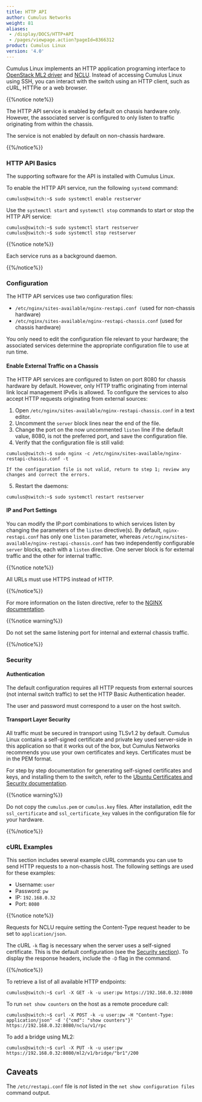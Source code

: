 ```yaml
---
title: HTTP API
author: Cumulus Networks
weight: 81
aliases:
 - /display/DOCS/HTTP+API
 - /pages/viewpage.action?pageId=8366312
product: Cumulus Linux
version: '4.0'
---
```

Cumulus Linux implements an HTTP application programing interface to [OpenStack ML2 driver](../../Network-Solutions/OpenStack-Neutron-ML2-and-Cumulus-Linux/) and [NCLU](../Network-Command-Line-Utility-NCLU/). Instead of accessing Cumulus Linux using SSH, you can interact with the switch using an HTTP client, such as cURL, HTTPie or a web browser.

{{%notice note%}}

The HTTP API service is enabled by default on chassis hardware only. However, the associated server is configured to only listen to traffic originating from within the chassis.

The service is not enabled by default on non-chassis hardware.

{{%/notice%}}

### HTTP API Basics

The supporting software for the API is installed with Cumulus Linux.

To enable the HTTP API service, run the following `systemd` command:

```
cumulus@switch:~$ sudo systemctl enable restserver
```

Use the `systemctl start` and `systemctl stop` commands to start or stop the HTTP API service:

```
cumulus@switch:~$ sudo systemctl start restserver
cumulus@switch:~$ sudo systemctl stop restserver
```

{{%notice note%}}

Each service runs as a background daemon.

{{%/notice%}}

### Configuration

The HTTP API services use two configuration files:

- `/etc/nginx/sites-available/nginx-restapi.conf (`used for non-chassis hardware)
- `/etc/nginx/sites-available/nginx-restapi-chassis.conf` (used for chassis hardware)

You only need to edit the configuration file relevant to your hardware; the associated services determine the appropriate configuration file to use at run time.

#### Enable External Traffic on a Chassis

The HTTP API services are configured to listen on port 8080 for chassis hardware by default. However, only HTTP traffic originating from internal link local management IPv6s is allowed. To configure the services to also accept HTTP requests originating from external sources:

1. Open `/etc/nginx/sites-available/nginx-restapi-chassis.conf` in a text editor.
2. Uncomment the `server` block lines near the end of the file.
3. Change the port on the now uncommented `listen` line if the default value, 8080, is not the preferred port, and save the configuration file.
4. Verify that the configuration file is still valid:

```
cumulus@switch:~$ sudo nginx -c /etc/nginx/sites-available/nginx-restapi-chassis.conf -t
```

    If the configuration file is not valid, return to step 1; review any changes and correct the errors.

5. Restart the daemons:

```
cumulus@switch:~$ sudo systemctl restart restserver
```

#### IP and Port Settings

You can modify the IP:port combinations to which services listen by changing the parameters of the `listen` directive(s). By default, `nginx-restapi.conf` has only one `listen` parameter, whereas `/etc/nginx/sites-available/nginx-restapi-chassis.conf` has two independently configurable `server` blocks, each with a `listen` directive. One server block is for external traffic and the other for internal traffic.

{{%notice note%}}

All URLs must use HTTPS instead of HTTP.

{{%/notice%}}

For more information on the listen directive, refer to the [NGINX documentation](https://nginx.org/en/docs/http/ngx_http_core_module.html#listen).

{{%notice warning%}}

Do not set the same listening port for internal and external chassis traffic.

{{%/notice%}}

### Security

#### Authentication

The default configuration requires all HTTP requests from external sources (not internal switch traffic) to set the HTTP Basic Authentication header.

The user and password must correspond to a user on the host switch.

#### Transport Layer Security

All traffic must be secured in transport using TLSv1.2 by default. Cumulus Linux contains a self-signed certificate and private key used server-side in this application so that it works out of the box, but Cumulus Networks recommends you use your own certificates and keys. Certificates must be in the PEM format.

For step by step documentation for generating self-signed certificates
and keys, and installing them to the switch, refer to the [Ubuntu
Certificates and Security
documentation](https://help.ubuntu.com/lts/serverguide/certificates-and-security.html).

{{%notice warning%}}

Do not copy the `cumulus.pem` or `cumulus.key` files. After installation, edit the `ssl_certificate` and `ssl_certificate_key` values in the configuration file for your hardware.

{{%/notice%}}

### cURL Examples

This section includes several example cURL commands you can use to send HTTP requests to a non-chassis host. The following settings are used for these examples:

- Username: `user`
- Password: `pw`
- IP: `192.168.0.32`
- Port: `8080`

{{%notice note%}}

Requests for NCLU require setting the Content-Type request header to be set to `application/json`.

The cURL `-k` flag is necessary when the server uses a self-signed certificate. This is the default configuration (see the [Security section](#security)). To display the response headers, include the `-D` flag in the command.

{{%/notice%}}

To retrieve a list of all available HTTP endpoints:

```
cumulus@switch:~$ curl -X GET -k -u user:pw https://192.168.0.32:8080
```

To run `net show counters` on the host as a remote procedure call:

```
cumulus@switch:~$ curl -X POST -k -u user:pw -H "Content-Type: application/json" -d '{"cmd": "show counters"}' https://192.168.0.32:8080/nclu/v1/rpc
```

To add a bridge using ML2:

```
cumulus@switch:~$ curl -X PUT -k -u user:pw https://192.168.0.32:8080/ml2/v1/bridge/"br1"/200
```

## Caveats

The `/etc/restapi.conf` file is *not* listed in the `net show configuration files` command output.
